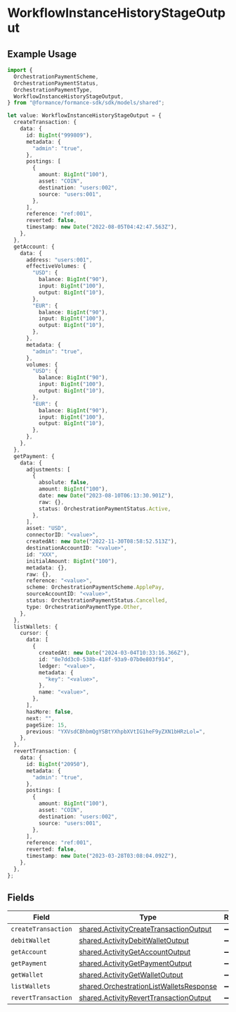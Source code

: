 # WorkflowInstanceHistoryStageOutput

## Example Usage

```typescript
import {
  OrchestrationPaymentScheme,
  OrchestrationPaymentStatus,
  OrchestrationPaymentType,
  WorkflowInstanceHistoryStageOutput,
} from "@formance/formance-sdk/sdk/models/shared";

let value: WorkflowInstanceHistoryStageOutput = {
  createTransaction: {
    data: {
      id: BigInt("999809"),
      metadata: {
        "admin": "true",
      },
      postings: [
        {
          amount: BigInt("100"),
          asset: "COIN",
          destination: "users:002",
          source: "users:001",
        },
      ],
      reference: "ref:001",
      reverted: false,
      timestamp: new Date("2022-08-05T04:42:47.563Z"),
    },
  },
  getAccount: {
    data: {
      address: "users:001",
      effectiveVolumes: {
        "USD": {
          balance: BigInt("90"),
          input: BigInt("100"),
          output: BigInt("10"),
        },
        "EUR": {
          balance: BigInt("90"),
          input: BigInt("100"),
          output: BigInt("10"),
        },
      },
      metadata: {
        "admin": "true",
      },
      volumes: {
        "USD": {
          balance: BigInt("90"),
          input: BigInt("100"),
          output: BigInt("10"),
        },
        "EUR": {
          balance: BigInt("90"),
          input: BigInt("100"),
          output: BigInt("10"),
        },
      },
    },
  },
  getPayment: {
    data: {
      adjustments: [
        {
          absolute: false,
          amount: BigInt("100"),
          date: new Date("2023-08-10T06:13:30.901Z"),
          raw: {},
          status: OrchestrationPaymentStatus.Active,
        },
      ],
      asset: "USD",
      connectorID: "<value>",
      createdAt: new Date("2022-11-30T08:58:52.513Z"),
      destinationAccountID: "<value>",
      id: "XXX",
      initialAmount: BigInt("100"),
      metadata: {},
      raw: {},
      reference: "<value>",
      scheme: OrchestrationPaymentScheme.ApplePay,
      sourceAccountID: "<value>",
      status: OrchestrationPaymentStatus.Cancelled,
      type: OrchestrationPaymentType.Other,
    },
  },
  listWallets: {
    cursor: {
      data: [
        {
          createdAt: new Date("2024-03-04T10:33:16.366Z"),
          id: "8e7dd3c0-538b-418f-93a9-07b0e803f914",
          ledger: "<value>",
          metadata: {
            "key": "<value>",
          },
          name: "<value>",
        },
      ],
      hasMore: false,
      next: "",
      pageSize: 15,
      previous: "YXVsdCBhbmQgYSBtYXhpbXVtIG1heF9yZXN1bHRzLol=",
    },
  },
  revertTransaction: {
    data: {
      id: BigInt("20950"),
      metadata: {
        "admin": "true",
      },
      postings: [
        {
          amount: BigInt("100"),
          asset: "COIN",
          destination: "users:002",
          source: "users:001",
        },
      ],
      reference: "ref:001",
      reverted: false,
      timestamp: new Date("2023-03-28T03:08:04.092Z"),
    },
  },
};
```

## Fields

| Field                                                                                                     | Type                                                                                                      | Required                                                                                                  | Description                                                                                               |
| --------------------------------------------------------------------------------------------------------- | --------------------------------------------------------------------------------------------------------- | --------------------------------------------------------------------------------------------------------- | --------------------------------------------------------------------------------------------------------- |
| `createTransaction`                                                                                       | [shared.ActivityCreateTransactionOutput](../../../sdk/models/shared/activitycreatetransactionoutput.md)   | :heavy_minus_sign:                                                                                        | N/A                                                                                                       |
| `debitWallet`                                                                                             | [shared.ActivityDebitWalletOutput](../../../sdk/models/shared/activitydebitwalletoutput.md)               | :heavy_minus_sign:                                                                                        | N/A                                                                                                       |
| `getAccount`                                                                                              | [shared.ActivityGetAccountOutput](../../../sdk/models/shared/activitygetaccountoutput.md)                 | :heavy_minus_sign:                                                                                        | N/A                                                                                                       |
| `getPayment`                                                                                              | [shared.ActivityGetPaymentOutput](../../../sdk/models/shared/activitygetpaymentoutput.md)                 | :heavy_minus_sign:                                                                                        | N/A                                                                                                       |
| `getWallet`                                                                                               | [shared.ActivityGetWalletOutput](../../../sdk/models/shared/activitygetwalletoutput.md)                   | :heavy_minus_sign:                                                                                        | N/A                                                                                                       |
| `listWallets`                                                                                             | [shared.OrchestrationListWalletsResponse](../../../sdk/models/shared/orchestrationlistwalletsresponse.md) | :heavy_minus_sign:                                                                                        | N/A                                                                                                       |
| `revertTransaction`                                                                                       | [shared.ActivityRevertTransactionOutput](../../../sdk/models/shared/activityreverttransactionoutput.md)   | :heavy_minus_sign:                                                                                        | N/A                                                                                                       |